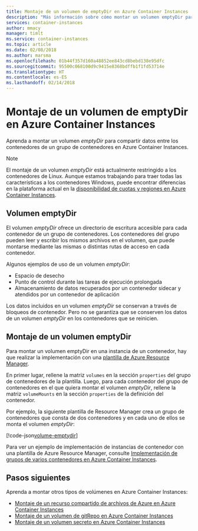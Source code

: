 ```yaml
---
title: Montaje de un volumen de emptyDir en Azure Container Instances
description: "Más información sobre cómo montar un volumen emptyDir para compartir datos entre los contenedores de un grupo de contenedores de Azure Container Instances"
services: container-instances
author: mmacy
manager: timlt
ms.service: container-instances
ms.topic: article
ms.date: 02/08/2018
ms.author: marsma
ms.openlocfilehash: 01b44f357d160a48852ee843cd8bebd138e95dfc
ms.sourcegitcommit: 95500c068100d9c9415e8368bdffb1f1fd53714e
ms.translationtype: HT
ms.contentlocale: es-ES
ms.lasthandoff: 02/14/2018
---
```

# <a name="mount-an-emptydir-volume-in-azure-container-instances"></a>Montaje de un volumen de emptyDir en Azure Container Instances

Aprenda a montar un volumen *emptyDir* para compartir datos entre los contenedores de un grupo de contenedores en Azure Container Instances.

> [!NOTE]
> El montaje de un volumen *emptyDir* está actualmente restringido a los contenedores de Linux. Aunque estamos trabajando para traer todas las características a los contenedores Windows, puede encontrar diferencias en la plataforma actual en la [disponibilidad de cuotas y regiones en Azure Container Instances](container-instances-quotas.md).

## <a name="emptydir-volume"></a>Volumen emptyDir

El volumen *emptyDir* ofrece un directorio de escritura accesible para cada contenedor de un grupo de contenedores. Los contenedores del grupo pueden leer y escribir los mismos archivos en el volumen, que puede montarse mediante las mismas o distintas rutas de acceso en cada contenedor.

Algunos ejemplos de uso de un volumen *emptyDir*:

* Espacio de desecho
* Punto de control durante las tareas de ejecución prolongada
* Almacenamiento de datos recuperados por un contenedor sidecar y atendidos por un contenedor de aplicación

Los datos incluidos en un volumen *emptyDir* se conservan a través de bloqueos de contenedor. Pero no se garantiza que se conserven los datos de un volumen *emptyDir* en los contenedores que se reinicien.

## <a name="mount-an-emptydir-volume"></a>Montaje de un volumen emptyDir

Para montar un volumen emptyDir en una instancia de un contenedor, hay que realizar la implementación con una [plantilla de Azure Resource Manager](/azure/templates/microsoft.containerinstance/containergroups).

En primer lugar, rellene la matriz `volumes` en la sección `properties` del grupo de contenedores de la plantilla. Luego, para cada contenedor del grupo de contenedores en el que quiera montar el volumen *emptyDir*, rellene la matriz `volumeMounts` en la sección `properties` de la definición del contenedor.

Por ejemplo, la siguiente plantilla de Resource Manager crea un grupo de contenedores que consta de dos contenedores y en cada uno de ellos se monta el volumen *emptyDir*:

[!code-json[volume-emptydir](~/azure-docs-json-samples/container-instances/aci-deploy-volume-emptydir.json)]

Para ver un ejemplo de implementación de instancias de contenedor con una plantilla de Azure Resource Manager, consulte [Implementación de grupos de varios contenedores en Azure Container Instances](container-instances-multi-container-group.md).

## <a name="next-steps"></a>Pasos siguientes

Aprenda a montar otros tipos de volúmenes en Azure Container Instances:

* [Montaje de un recurso compartido de archivos de Azure en Azure Container Instances](container-instances-volume-azure-files.md)
* [Montaje de un volumen de gitRepo en Azure Container Instances](container-instances-volume-gitrepo.md)
* [Montaje de un volumen secreto en Azure Container Instances](container-instances-volume-secret.md)
